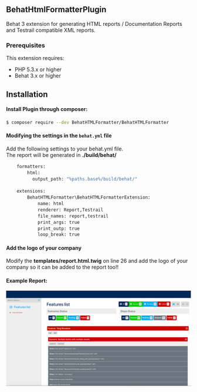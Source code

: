 ## BehatHtmlFormatterPlugin

Behat 3 extension for generating HTML reports / Documentation Reports and Testrail compatible XML reports.

### Prerequisites
This extension requires:

* PHP 5.3.x or higher
* Behat 3.x or higher

## Installation

#### Install Plugin through composer:
```bash
$ composer require --dev BehatHTMLFormatter/BehatHTMLFormatter
```

#### Modifying the settings in the `behat.yml` file
Add the following settings to your behat.yml file. <br />
The report will be generated in **./build/behat/**

```bash
    formatters:
        html:
          output_path: "%paths.base%/build/behat/"
    
    extensions:
        BehatHTMLFormatter\BehatHTMLFormatterExtension:
            name: html
            renderer: Report,Testrail
            file_names: report,testrail
            print_args: true
            print_outp: true
            loop_break: true
```
#### Add the logo of your company
Modify the **templates/report.html.twig** on line 26 and add the logo 
of your company so it can be added to the report too!!

#### Example Report:
![Report](examples/report_1.png)
